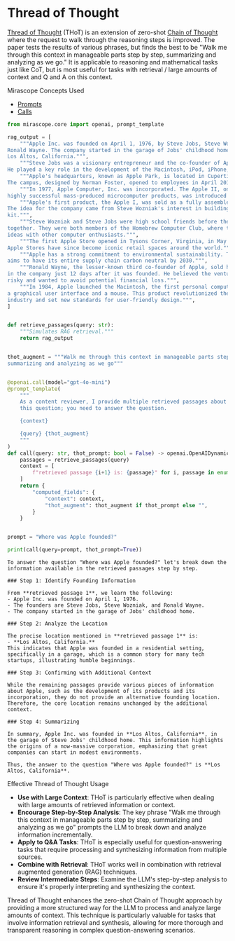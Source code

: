 # Thread of Thought

[Thread of Thought](https://arxiv.org/pdf/2311.08734) (THoT) is an extension of zero-shot [Chain of Thought](../chain_of_thought) where the request to walk through the reasoning steps is improved. The paper tests the results of various phrases, but finds the best to be "Walk me through this context in manageable parts step by step, summarizing and analyzing as we go." It is applicable to reasoning and mathematical tasks just like CoT, but is most useful for tasks with retrieval / large amounts of context and Q and A on this context.

<div class="admonition tip">
<p class="admonition-title">Mirascope Concepts Used</p>
<ul>
<li><a href="../../../../learn/prompts/">Prompts</a></li>
<li><a href="../../../../learn/calls/">Calls</a></li>
</ul>
</div>



```python
from mirascope.core import openai, prompt_template

rag_output = [
    """Apple Inc. was founded on April 1, 1976, by Steve Jobs, Steve Wozniak, and
Ronald Wayne. The company started in the garage of Jobs' childhood home in 
Los Altos, California.""",
    """Steve Jobs was a visionary entrepreneur and the co-founder of Apple Inc.
He played a key role in the development of the Macintosh, iPod, iPhone, and iPad.""",
    """Apple's headquarters, known as Apple Park, is located in Cupertino, California.
The campus, designed by Norman Foster, opened to employees in April 2017.""",
    """In 1977, Apple Computer, Inc. was incorporated. The Apple II, one of the first
highly successful mass-produced microcomputer products, was introduced that year.""",
    """Apple's first product, the Apple I, was sold as a fully assembled circuit board.
The idea for the company came from Steve Wozniak's interest in building a computer
kit.""",
    """Steve Wozniak and Steve Jobs were high school friends before they founded Apple
together. They were both members of the Homebrew Computer Club, where they exchanged
ideas with other computer enthusiasts.""",
    """The first Apple Store opened in Tysons Corner, Virginia, in May 2001.
Apple Stores have since become iconic retail spaces around the world.""",
    """Apple has a strong commitment to environmental sustainability. The company
aims to have its entire supply chain carbon neutral by 2030.""",
    """Ronald Wayne, the lesser-known third co-founder of Apple, sold his shares
in the company just 12 days after it was founded. He believed the venture was too
risky and wanted to avoid potential financial loss.""",
    """In 1984, Apple launched the Macintosh, the first personal computer to feature
a graphical user interface and a mouse. This product revolutionized the computer
industry and set new standards for user-friendly design.""",
]


def retrieve_passages(query: str):
    """Simulates RAG retrieval."""
    return rag_output


thot_augment = """Walk me through this context in manageable parts step by step,
summarizing and analyzing as we go"""


@openai.call(model="gpt-4o-mini")
@prompt_template(
    """
    As a content reviewer, I provide multiple retrieved passages about
    this question; you need to answer the question.

    {context}

    {query} {thot_augment}
    """
)
def call(query: str, thot_prompt: bool = False) -> openai.OpenAIDynamicConfig:
    passages = retrieve_passages(query)
    context = [
        f"retrieved passage {i+1} is: {passage}" for i, passage in enumerate(passages)
    ]
    return {
        "computed_fields": {
            "context": context,
            "thot_augment": thot_augment if thot_prompt else "",
        }
    }


prompt = "Where was Apple founded?"

print(call(query=prompt, thot_prompt=True))
```

    To answer the question "Where was Apple founded?" let's break down the information available in the retrieved passages step by step.
    
    ### Step 1: Identify Founding Information
    
    From **retrieved passage 1**, we learn the following:
    - Apple Inc. was founded on April 1, 1976.
    - The founders are Steve Jobs, Steve Wozniak, and Ronald Wayne.
    - The company started in the garage of Jobs' childhood home.
    
    ### Step 2: Analyze the Location
    
    The precise location mentioned in **retrieved passage 1** is:
    - **Los Altos, California.**
    This indicates that Apple was founded in a residential setting, specifically in a garage, which is a common story for many tech startups, illustrating humble beginnings.
    
    ### Step 3: Confirming with Additional Context
    
    While the remaining passages provide various pieces of information about Apple, such as the development of its products and its incorporation, they do not provide an alternative founding location. Therefore, the core location remains unchanged by the additional context.
    
    ### Step 4: Summarizing
    
    In summary, Apple Inc. was founded in **Los Altos, California**, in the garage of Steve Jobs' childhood home. This information highlights the origins of a now-massive corporation, emphasizing that great companies can start in modest environments.
    
    Thus, the answer to the question "Where was Apple founded?" is **Los Altos, California**.



<div class="admonition tip">
<p class="admonition-title">Effective Thread of Thought Usage</p>
<ul>
<li><strong>Use with Large Context</strong>: THoT is particularly effective when dealing with large amounts of retrieved information or context.</li>
<li><strong>Encourage Step-by-Step Analysis</strong>: The key phrase "Walk me through this context in manageable parts step by step, summarizing and analyzing as we go" prompts the LLM to break down and analyze information incrementally.</li>
<li><strong>Apply to Q&A Tasks</strong>: THoT is especially useful for question-answering tasks that require processing and synthesizing information from multiple sources.</li>
<li><strong>Combine with Retrieval</strong>: THoT works well in combination with retrieval augmented generation (RAG) techniques.</li>
<li><strong>Review Intermediate Steps</strong>: Examine the LLM's step-by-step analysis to ensure it's properly interpreting and synthesizing the context.</li>
</ul>
</div>

Thread of Thought enhances the zero-shot Chain of Thought approach by providing a more structured way for the LLM to process and analyze large amounts of context. This technique is particularly valuable for tasks that involve information retrieval and synthesis, allowing for more thorough and transparent reasoning in complex question-answering scenarios.

